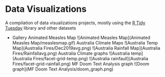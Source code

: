 # Data Visualizations

A compilation of data visualizations projects, mostly using the [R Tidy Tuesday](https://github.com/rfordatascience/tidytuesday) library and other datasets 

* Gallery
Animated Measles Map
![Animated Measles Map](Animated Measles Map/measlesmap.gif)
Australia Climate Maps
![Australia Temp Map](Australia Fires/Dec2019avg.png)
![Australia Rainfall Map](Australia Fires/Rainfallavg.png)
Australia Climate graphs
![Australia temp](Australia Fires/facet-grid-temp.png)
![Australia rainfaull](Australia Fires/facet-grid-rainfall.png)
 MF Doom Text Analysis graph
![Doom graph](MF Doom Text Analysis/doom_graph.png)